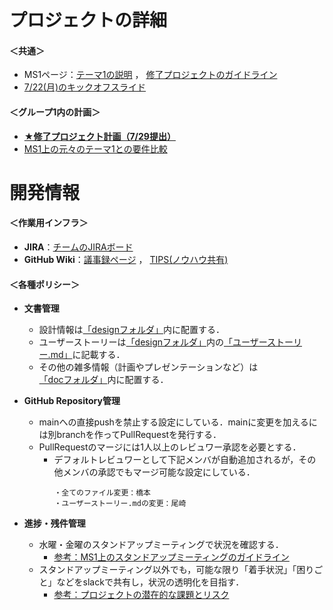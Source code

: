 # プロジェクトの詳細

#### ＜共通＞
- MS1ページ：[テーマ1の説明](https://app.ms1.com/academy/1BYJipoSWFWcxfxUIoruQ6/4NBJkylZbtUd6Wxtpw4nbE/5VDANh8J5d2NltgkZUPyTk/2f4kqS0Gcl75ANeD8HK9bv/1XS6qWijKAPuZWKx9kY0K8) ， [修了プロジェクトのガイドライン](https://app.ms1.com/academy/1BYJipoSWFWcxfxUIoruQ6/4NBJkylZbtUd6Wxtpw4nbE/5VDANh8J5d2NltgkZUPyTk/5pbSGNRYpiaKlCctj9PaET/jBpJOZ9FVVT7qyahWPMEk)
- [7/22(月)のキックオフスライド](https://toyotaglobal.enterprise.slack.com/files/U04M3KX6CP2/F07DGHBRMDJ/____________________________________________________________.pdf)

#### ＜グループ1内の計画＞
- **[★修了プロジェクト計画（7/29提出）](./doc/修了プロジェクト計画.md)**
-  [MS1上の元々のテーマ1との要件比較](./doc/MS1上の元々のテーマ1との要件比較.md)

# 開発情報

#### ＜作業用インフラ＞
- **JIRA**：[チームのJIRAボード](https://rhdojo.atlassian.net/jira/software/projects/PCPG/boards/2)
- **GitHub Wiki**：[議事録ページ](https://github.com/rhashimoto777/python-capstone-project/wiki/%E8%AD%B0%E4%BA%8B%E9%8C%B2) ， [TIPS(ノウハウ共有)](https://github.com/rhashimoto777/python-capstone-project/wiki/TIPS%EF%BC%88%E3%83%8E%E3%82%A6%E3%83%8F%E3%82%A6%E5%85%B1%E6%9C%89%EF%BC%89)

#### ＜各種ポリシー＞
- **文書管理**
    - 設計情報は[「designフォルダ」](./design/)内に配置する．
    - ユーザーストーリーは[「designフォルダ」](./design/)内の[「ユーザーストーリー.md」](./design/ユーザーストーリー.md)に記載する．
    - その他の雑多情報（計画やプレゼンテーションなど）は[「docフォルダ」](./doc/)内に配置する．

- **GitHub Repository管理**
    - mainへの直接pushを禁止する設定にしている．mainに変更を加えるには別branchを作ってPullRequestを発行する．
    - PullRequestのマージには1人以上のレビュワー承認を必要とする．
        - デフォルトレビュワーとして下記メンバが自動追加されるが，その他メンバの承認でもマージ可能な設定にしている．
            ```
            ・全てのファイル変更：橋本
            ・ユーザーストーリー.mdの変更：尾崎
            ```

- **進捗・残件管理**
    - 水曜・金曜のスタンドアップミーティングで状況を確認する．
        - [参考：MS1上のスタンドアップミーティングのガイドライン](https://app.ms1.com/academy/1BYJipoSWFWcxfxUIoruQ6/4NBJkylZbtUd6Wxtpw4nbE/5VDANh8J5d2NltgkZUPyTk/5pbSGNRYpiaKlCctj9PaET/jBpJOZ9FVVT7qyahWPMEk)
    - スタンドアップミーティング以外でも，可能な限り「着手状況」「困りごと」などをslackで共有し，状況の透明化を目指す．
        - [参考：プロジェクトの潜在的な課題とリスク](https://github.com/rhashimoto777/python-capstone-project/blob/main/doc/%E4%BF%AE%E4%BA%86%E3%83%97%E3%83%AD%E3%82%B8%E3%82%A7%E3%82%AF%E3%83%88%E8%A8%88%E7%94%BB.md#%E8%AA%B2%E9%A1%8C%E3%81%A8%E3%83%AA%E3%82%B9%E3%82%AF)